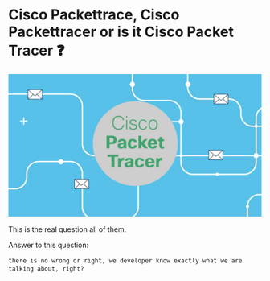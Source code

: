 # Cisco Packettrace, Cisco Packettracer or is it Cisco Packet Tracer :question:

<img src='../img/cisco.jpg' alt="banner"></img>


This is the real question all of them.

Answer to this question:
```
there is no wrong or right, we developer know exactly what we are talking about, right?
```